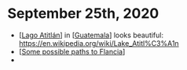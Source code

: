 # September 25th, 2020
- [[Lago Atitlán]] in [[Guatemala]] looks beautiful: https://en.wikipedia.org/wiki/Lake_Atitl%C3%A1n
- [[Some possible paths to Flancia]]
- 

[//begin]: # "Autogenerated link references for markdown compatibility"
[Lago Atitlán]: ../lago-atitlán "lago-atitlán"
[Guatemala]: ../guatemala "guatemala"
[Some possible paths to Flancia]: ../some-possible-paths-to-flancia "Some Possible Paths to Flancia"
[//end]: # "Autogenerated link references"